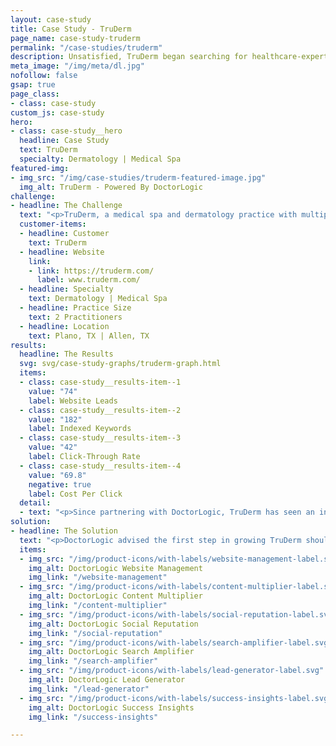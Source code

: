```yaml
---
layout: case-study
title: Case Study - TruDerm
page_name: case-study-truderm
permalink: "/case-studies/truderm"
description: Unsatisfied, TruDerm began searching for healthcare-expert vendors with a proven track record of success. TruDerm began working with DoctorLogic in November 2017.
meta_image: "/img/meta/dl.jpg"
nofollow: false
gsap: true
page_class:
- class: case-study
custom_js: case-study
hero:
- class: case-study__hero
  headline: Case Study
  text: TruDerm
  specialty: Dermatology | Medical Spa
featured-img:
- img_src: "/img/case-studies/truderm-featured-image.jpg"
  img_alt: TruDerm - Powered By DoctorLogic
challenge:
- headline: The Challenge
  text: "<p>TruDerm, a medical spa and dermatology practice with multiple locations in North Texas, had many competitors in their market outperforming them when it came to online search results. TruDerm aspired to grow their practice in a cost-efficient way but couldn't find a suitable solution. They tried many in-house options; hiring SEO/PPC specialists, or utilizing office staff to manage their website, but the results were nowhere near what they needed to make a dent in the market, and costs were beginning to be unmanageable. Unsatisfied, TruDerm began searching for healthcare-expert vendors with a proven track record of success. TruDerm began working with DoctorLogic in November 2017. </p>"
  customer-items:
  - headline: Customer
    text: TruDerm
  - headline: Website
    link:
    - link: https://truderm.com/
      label: www.truderm.com/
  - headline: Specialty
    text: Dermatology | Medical Spa
  - headline: Practice Size
    text: 2 Practitioners
  - headline: Location
    text: Plano, TX | Allen, TX
results:
  headline: The Results
  svg: svg/case-study-graphs/truderm-graph.html
  items:
  - class: case-study__results-item--1
    value: "74"
    label: Website Leads
  - class: case-study__results-item--2
    value: "182"
    label: Indexed Keywords
  - class: case-study__results-item--3
    value: "42"
    label: Click-Through Rate
  - class: case-study__results-item--4
    value: "69.8"
    negative: true
    label: Cost Per Click
  detail:
  - text: "<p>Since partnering with DoctorLogic, TruDerm has seen an increase of 182% indexed keywords on Google and received an increase of leads per    month by 74%. Utilizing the DoctorLogic Paid Search Strategy, TruDerm lowered their cost per conversions by 63%, increased their click-through rate   by 42%, and lowered their cost-per-click by 69.8%.</p>"
solution:
- headline: The Solution
  text: "<p>DoctorLogic advised the first step in growing TruDerm should be a new, custom-designed website. Our team of medical content writers strategically crafted hundreds of pages of content with industry-relevant keywords for optimal SEO performance. Our design team then crafted a beautiful, custom website for TruDerm on the DoctorLogic Website Marketing Platform with fluid navigation on any device. TruDerm is also leveraging our Before and After Photo Gallery and Reputation Management features to showcase their stunning reviews and results.</p><p>DoctorLogic also produced a full Paid Search Strategy so TruDerm could gain a quick competitive advantage online with a low cost per acquisition. Where TruDerm once struggled to compete online with manageable costs, they are now leveraging technology to exponentially and efficiently grow their practice.</p>"
  items:
  - img_src: "/img/product-icons/with-labels/website-management-label.svg"
    img_alt: DoctorLogic Website Management
    img_link: "/website-management"
  - img_src: "/img/product-icons/with-labels/content-multiplier-label.svg"
    img_alt: DoctorLogic Content Multiplier
    img_link: "/content-multiplier"
  - img_src: "/img/product-icons/with-labels/social-reputation-label.svg"
    img_alt: DoctorLogic Social Reputation
    img_link: "/social-reputation"
  - img_src: "/img/product-icons/with-labels/search-amplifier-label.svg"
    img_alt: DoctorLogic Search Amplifier
    img_link: "/search-amplifier"
  - img_src: "/img/product-icons/with-labels/lead-generator-label.svg"
    img_alt: DoctorLogic Lead Generator
    img_link: "/lead-generator"
  - img_src: "/img/product-icons/with-labels/success-insights-label.svg"
    img_alt: DoctorLogic Success Insights
    img_link: "/success-insights"

---
```

